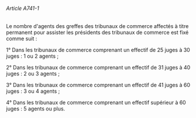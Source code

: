 ###### Article A741-1

Le nombre d'agents des greffes des tribunaux de commerce affectés à titre permanent pour assister les présidents des tribunaux de commerce est fixé comme suit :

1° Dans les tribunaux de commerce comprenant un effectif de 25 juges à 30 juges : 1 ou 2 agents ;

2° Dans les tribunaux de commerce comprenant un effectif de 31 juges à 40 juges : 2 ou 3 agents ;

3° Dans les tribunaux de commerce comprenant un effectif de 41 juges à 60 juges : 3 ou 4 agents ;

4° Dans les tribunaux de commerce comprenant un effectif supérieur à 60 juges : 5 agents ou plus.

